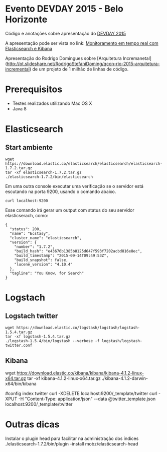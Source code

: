# Evento DEVDAY 2015 - Belo Horizonte

Código e anotações sobre apresentação do [DEVDAY 2015](http://devday.devisland.com)

A apresentação pode ser vista no link: [Monitoramento em tempo real com Elasticsearch e Kibana](https://goo.gl/sm5scO)

Apresentação do Rodrigo Domingues sobre [Arquitetura Incremanetal] (http://pt.slideshare.net/RodrigoStefaniDoming/qcon-rio-2015-arquitetura-incremental) de um projeto de 1 milhão de linhas de código.


# Prerequisitos
* Testes realizados utilizando Mac OS X
* Java 8

# Elasticsearch
## Start ambiente 
```
wget https://download.elastic.co/elasticsearch/elasticsearch/elasticsearch-1.7.2.tar.gz
tar -xf elasticsearch-1.7.2.tar.gz
./elasticsearch-1.7.2/bin/elasticsearch
```

Em uma outra console executar uma verificação se o servidor está escutando na porta 9200, usando o comando abaixo.
```
curl localhost:9200
```

Esse comando irá gerar um output com status do seu servidor elasticserach, como:
```
{
  "status": 200,
  "name": "Ecstasy",
  "cluster_name": "elasticsearch",
  "version": {
    "number": "1.7.2",
    "build_hash": "e43676b1385b8125d647f593f7202acbd816e8ec",
    "build_timestamp": "2015-09-14T09:49:53Z",
    "build_snapshot": false,
    "lucene_version": "4.10.4"
  },
  "tagline": "You Know, for Search"
}
```

# Logstach

## Logstach twitter
```
wget https://download.elastic.co/logstash/logstash/logstash-1.5.4.tar.gz
tar -xf logstash-1.5.4.tar.gz
./logstash-1.5.4/bin/logstash --verbose -f logstash/logstash-twitter.conf

```


## Kibana
wget https://download.elastic.co/kibana/kibana/kibana-4.1.2-linux-x64.tar.gz
tar -xf kibana-4.1.2-linux-x64.tar.gz
./kibana-4.1.2-darwin-x64/bin/kibana


#config index twitter
curl -XDELETE localhost:9200/_template/twitter
curl -XPUT -H "Content-Type: application/json" --data @twitter_template.json localhost:9200/_template/twitter


# Outras dicas

Instalar o plugin head para facilitar na administração dos índices
./elasticsearch-1.7.2/bin/plugin -install mobz/elasticsearch-head